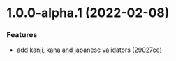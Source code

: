 # 1.0.0-alpha.1 (2022-02-08)


### Features

* add kanji, kana and japanese validators ([29027ce](https://github.com/arjunvegda/japanese-moji/commit/29027ceb0c55b7ab0bd74f90a86481ee7677d90a))
